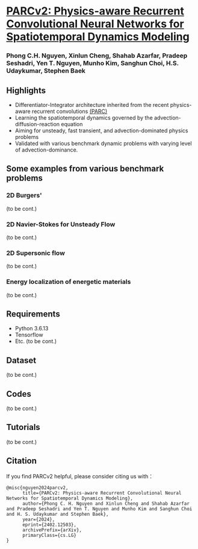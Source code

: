 <h1><a href="https://arxiv.org/abs/2402.12503">PARCv2: Physics-aware Recurrent Convolutional Neural Networks for Spatiotemporal Dynamics Modeling</a></h1>
<h3>Phong C.H. Nguyen, Xinlun Cheng, Shahab Azarfar, Pradeep Seshadri, Yen T. Nguyen, Munho Kim, Sanghun Choi, H.S. Udaykumar, Stephen Baek</h3>

<h2> Highlights </h2>

- Differentiator-Integrator architecture inherited from the recent physics-aware recurrent convolutions <a href="https://www.science.org/doi/10.1126/sciadv.add6868">(PARC)</a>
- Learning the spatiotemporal dynamics governed by the advection-diffusion-reaction equation
- Aiming for unsteady, fast transient, and advection-dominated physics problems 
- Validated with various benchmark dynamic problems with varying level of advection-dominance.

<h2> Some examples from various benchmark problems </h2>
<h3> 2D Burgers' </h3>
<!-- <p align="center">
  <img src="https://user-images.githubusercontent.com/55661641/135554104-ef5ee5dd-a707-4448-9634-89b23a4c8858.gif" width="200">
  <img src="https://user-images.githubusercontent.com/55661641/135554152-ab0d830e-e2eb-489e-8faf-8b9298072a36.gif" width="200">
  <img src="https://user-images.githubusercontent.com/55661641/135554156-efd65c12-2ab2-4ceb-bb3e-719cdf636710.gif" width="200">
  <img src="https://user-images.githubusercontent.com/55661641/135554165-1d4f9d41-795f-4d4d-b7fa-0299b2c45fca.gif" width="200">
</p> -->
(to be cont.)

<h3> 2D Navier-Stokes for Unsteady Flow </h3>
(to be cont.)
<h3> 2D Supersonic flow </h3>
(to be cont.)
<h3> Energy localization of energetic materials </h3>
(to be cont.)

<h2> Requirements </h2>

- Python 3.6.13
- Tensorflow
- Etc. (to be cont.)

<h2> Dataset </h2>
(to be cont.)
<h2> Codes </h2>
(to be cont.)
<h2> Tutorials </h2>
(to be cont.)
<h2> Citation </h2>
If you find PARCv2 helpful, please consider citing us with：

```
@misc{nguyen2024parcv2,
      title={PARCv2: Physics-aware Recurrent Convolutional Neural Networks for Spatiotemporal Dynamics Modeling}, 
      author={Phong C. H. Nguyen and Xinlun Cheng and Shahab Azarfar and Pradeep Seshadri and Yen T. Nguyen and Munho Kim and Sanghun Choi and H. S. Udaykumar and Stephen Baek},
      year={2024},
      eprint={2402.12503},
      archivePrefix={arXiv},
      primaryClass={cs.LG}
}
```
